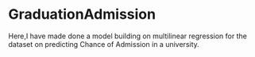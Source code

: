 # GraduationAdmission
Here,I have made done a model building on multilinear regression for the dataset on predicting Chance of Admission in a university.
